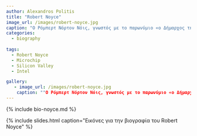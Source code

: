 ```yaml
---
author: Alexandros Politis
title: "Robert Noyce"
image_url: /images/robert-noyce.jpg
caption: "Ο Ρόμπερτ Νόρτον Νόις, γνωστός με το παρωνύμιο «ο Δήμαρχος της Σίλικον Βάλλεϋ», ήταν ο ιδρυτής των εταιρειών Fairchild Semiconductor το 1957 και της Intel το 1968. Η συμβολή του ήταν πολύ μεγάλη καθώς με το επιτευγμά του συνδύασε μεγάλου αριθμού κυκλώματα απο transistor σε πολύ μικρές κατασκευές απο πυρίτιο (microchip). "
categories:
  - biography
  
tags:
  - Robert Noyce
  - Microchip
  - Silicon Valley
  - Intel

gallery:
   - image_url: /images/robert-noyce.jpg
    caption: ""Ο Ρόμπερτ Νόρτον Νόις, γνωστός με το παρωνύμιο «ο Δήμαρχος της Σίλικον Βάλλεϋ», ήταν ο ιδρυτής των εταιρειών Fairchild Semiconductor το 1957 και της Intel το 1968. Η συμβολή του ήταν πολύ μεγάλη καθώς με το επιτευγμά του συνδύασε μεγάλου αριθμού κυκλώματα απο transistor σε πολύ μικρές κατασκευές απο πυρίτιο (microchip). "
---
```


{% include bio-noyce.md %}

{% include slides.html caption="Εικόνες για την βιογραφία του Robert Noyce" %}
